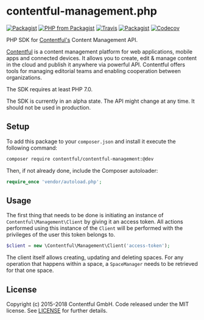 # contentful-management.php

[![Packagist](https://img.shields.io/packagist/v/contentful/contentful-management.svg?style=for-the-badge)](https://packagist.org/packages/contentful/contentful-management)
[![PHP from Packagist](https://img.shields.io/packagist/php-v/contentful/contentful-management.svg?style=for-the-badge)](https://packagist.org/packages/contentful/contentful-management)
[![Travis](https://img.shields.io/travis/contentful/contentful-management.php.svg?style=for-the-badge)](https://travis-ci.org/contentful/contentful-management.php)
[![Packagist](https://img.shields.io/github/license/contentful/contentful-management.php.svg?style=for-the-badge)](https://packagist.org/packages/contentful/contentful-management.php)
[![Codecov](https://img.shields.io/codecov/c/github/contentful/contentful-management.php.svg?style=for-the-badge)](https://codecov.io/gh/contentful/contentful-management.php)

PHP SDK for [Contentful's](https://www.contentful.com) Content Management API.

[Contentful](https://www.contentful.com) is a content management platform for web applications, mobile apps and connected devices. It allows you to create, edit & manage content in the cloud and publish it anywhere via powerful API. Contentful offers tools for managing editorial teams and enabling cooperation between organizations.

The SDK requires at least PHP 7.0.

The SDK is currently in an alpha state. The API might change at any time. It should not be used in production.

## Setup

To add this package to your `composer.json` and install it execute the following command:

``` bash
composer require contentful/contentful-management:@dev
```

Then, if not already done, include the Composer autoloader:

``` php
require_once 'vendor/autoload.php';
```

## Usage

The first thing that needs to be done is initiating an instance of `Contentful\Management\Client` by giving it an access token. All actions performed using this instance of the `Client` will be performed with the privileges of the user this token belongs to.

``` php
$client = new \Contentful\Management\Client('access-token');
```

The client itself allows creating, updating and deleting spaces. For any operation that happens within a space, a `SpaceManager` needs to be retrieved for that one space.

## License

Copyright (c) 2015-2018 Contentful GmbH. Code released under the MIT license. See [LICENSE](LICENSE) for further details.
